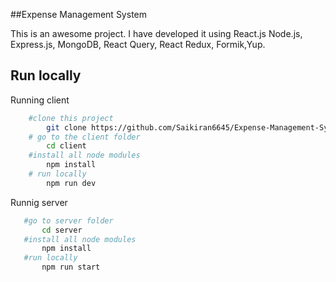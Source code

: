 ##Expense Management System 

This is an awesome project. I have developed it using React.js Node.js, Express.js, MongoDB, React Query, React Redux, Formik,Yup.
## Run locally

Running client
```bash
    #clone this project
        git clone https://github.com/Saikiran6645/Expense-Management-System.git
    # go to the client folder
        cd client
    #install all node modules
        npm install
    # run locally
        npm run dev
 ```
 Runnig server
 ```bash
    #go to server folder
        cd server
    #install all node modules
        npm install
    #run locally
        npm run start

```
